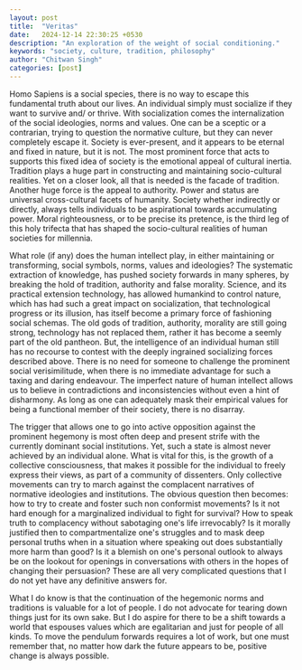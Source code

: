 ```yaml
---
layout: post
title:  "Veritas"
date:   2024-12-14 22:30:25 +0530
description: "An exploration of the weight of social conditioning."
keywords: "society, culture, tradition, philosophy"
author: "Chitwan Singh"
categories: [post]
---
```


Homo Sapiens is a social species, there is no way to escape this fundamental truth about our lives. An individual simply must socialize if they want to survive and/ or thrive. With socialization comes the internalization of the social ideologies, norms and values. One can be a sceptic or a contrarian, trying to question the normative culture, but they can never completely escape it. Society is ever-present, and it appears to be eternal and fixed in nature, but it is not. The most prominent force that acts to supports this fixed idea of society is the emotional appeal of cultural inertia. Tradition plays a huge part in constructing and maintaining socio-cultural realities. Yet on a closer look, all that is needed is the facade of tradition. Another huge force is the appeal to authority. Power and status are universal cross-cultural facets of humanity. Society whether indirectly or directly, always tells individuals to be aspirational towards accumulating power. Moral righteousness, or to be precise its pretence, is the third leg of this holy trifecta that has shaped the socio-cultural realities of human societies for millennia.

What role (if any) does the human intellect play, in either maintaining or transforming, social symbols, norms, values and ideologies? The systematic extraction of knowledge, has pushed society forwards in many spheres, by breaking the hold of tradition, authority and false morality. Science, and its practical extension technology, has allowed humankind to control nature, which has had such a great impact on socialization, that technological progress or its illusion, has itself become a primary force of fashioning social schemas. The old gods of tradition, authority, morality are still going strong, technology has not replaced them, rather it has become a seemly part of the old pantheon. But, the intelligence of an individual human still has no recourse to contest with the deeply ingrained socializing forces described above. There is no need for someone to challenge the prominent social verisimilitude, when there is no immediate advantage for such a taxing and daring endeavour. The imperfect nature of human intellect allows us to believe in contradictions and inconsistencies without even a hint of disharmony. As long as one can adequately mask their empirical values for being a functional member of their society, there is no disarray.

The trigger that allows one to go into active opposition against the prominent hegemony is most often deep and present strife with the currently dominant social institutions. Yet, such a state is almost never achieved by an individual alone. What is vital for this, is the growth of a collective consciousness, that makes it possible for the individual to freely express their views, as part of a community of dissenters. Only collective movements can try to march against the complacent narratives of normative ideologies and institutions. The obvious question then becomes: how to try to create and foster such non conformist movements? Is it not hard enough for a marginalized individual to fight for survival? How to speak truth to complacency without sabotaging one's life irrevocably? Is it morally justified then to compartmentalize one's struggles and to mask deep personal truths when in a situation where speaking out does substantially more harm than good? Is it a blemish on one's personal outlook to always be on the lookout for openings in conversations with others in the hopes of changing their persuasion? These are all very complicated questions that I do not yet have any definitive answers for.

What I do know is that the continuation of the hegemonic norms and traditions is valuable for a lot of people. I do not advocate for tearing down things just for its own sake. But I do aspire for there to be a shift towards a world that espouses values which are egalitarian and just for people of all kinds. To move the pendulum forwards requires a lot of work, but one must remember that, no matter how dark the future appears to be, positive change is always possible.